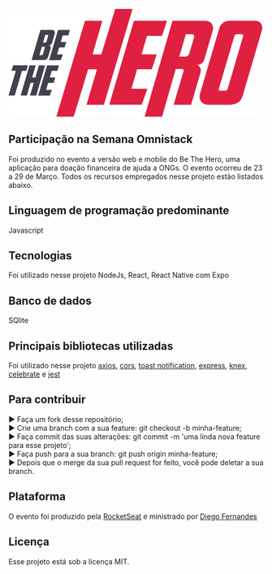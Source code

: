 ![Logo](https://github.com/RodrigoEnable/be-the-hero/blob/main/be-the-hero.svg)

## Participação na Semana Omnistack
Foi produzido no evento a versão web e mobile do Be The Hero, uma aplicação para doação financeira de ajuda a ONGs. O evento ocorreu de 23 a 29 de Março. Todos os recursos empregados nesse projeto estão listados abaixo.

## Linguagem de programação predominante
Javascript

## Tecnologias
Foi utilizado nesse projeto NodeJs, React, React Native com Expo

## Banco de dados
SQlite

## Principais bibliotecas utilizadas
Foi utilizado nesse projeto [axios](https://github.com/axios/axios), [cors](https://github.com/expressjs/cors), [toast notification](https://github.com/jossmac/react-toast-notifications), [express](https://github.com/expressjs/express), [knex](https://github.com/knex/knex), [celebrate](https://github.com/arb/celebrate) e [jest](https://github.com/facebook/jest)

## Para contribuir
► Faça um fork desse repositório;  
► Crie uma branch com a sua feature: git checkout -b minha-feature;  
► Faça commit das suas alterações: git commit -m 'uma linda nova feature para esse projeto';  
► Faça push para a sua branch: git push origin minha-feature;  
► Depois que o merge da sua pull request for feito, você pode deletar a sua branch.  

## Plataforma
O evento foi produzido pela [RocketSeat](https://github.com/Rocketseat) e ministrado por [Diego Fernandes](https://github.com/diego3g)

## Licença
Esse projeto está sob a licença MIT.
